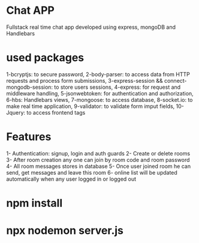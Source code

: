 # Chat APP
Fullstack real time chat app developed using express, mongoDB and Handlebars

# used packages
1-bcryptjs: to secure password,
2-body-parser: to access data from HTTP requests and process form submissions,
3-express-session && connect-mongodb-session: to store users sessions,
4-express: for request and middleware handling,
5-jsonwebtoken: for authentication and authorization,
6-hbs: Handlebars views,
7-mongoose: to access database,
8-socket.io: to make real time application,
9-validator: to validate form imput fields,
10-Jquery: to access frontend tags

# Features
1- Authentication: signup, login and auth guards
2- Create or delete rooms
3- After room creation any one can join by room code and room password
4- All room messages stores in database
5- Once user joined room he can send, get messages and leave this room
6- online list will be updated automatically when any user logged in or logged out

# npm install
# npx nodemon server.js
